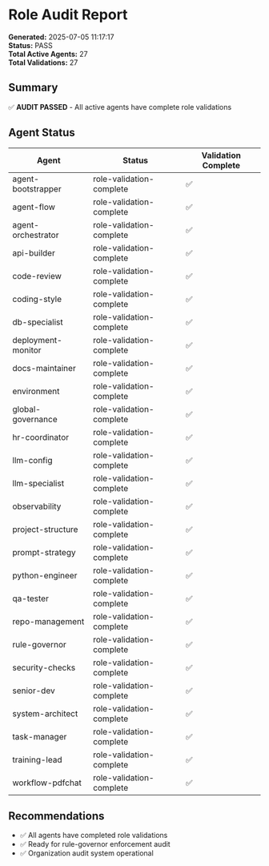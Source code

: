 # Role Audit Report

**Generated:** 2025-07-05 11:17:17  
**Status:** PASS  
**Total Active Agents:** 27  
**Total Validations:** 27

## Summary

✅ **AUDIT PASSED** - All active agents have complete role validations

## Agent Status

| Agent | Status | Validation Complete |
|-------|--------|-------------------|
| agent-bootstrapper | role-validation-complete | ✅ |
| agent-flow | role-validation-complete | ✅ |
| agent-orchestrator | role-validation-complete | ✅ |
| api-builder | role-validation-complete | ✅ |
| code-review | role-validation-complete | ✅ |
| coding-style | role-validation-complete | ✅ |
| db-specialist | role-validation-complete | ✅ |
| deployment-monitor | role-validation-complete | ✅ |
| docs-maintainer | role-validation-complete | ✅ |
| environment | role-validation-complete | ✅ |
| global-governance | role-validation-complete | ✅ |
| hr-coordinator | role-validation-complete | ✅ |
| llm-config | role-validation-complete | ✅ |
| llm-specialist | role-validation-complete | ✅ |
| observability | role-validation-complete | ✅ |
| project-structure | role-validation-complete | ✅ |
| prompt-strategy | role-validation-complete | ✅ |
| python-engineer | role-validation-complete | ✅ |
| qa-tester | role-validation-complete | ✅ |
| repo-management | role-validation-complete | ✅ |
| rule-governor | role-validation-complete | ✅ |
| security-checks | role-validation-complete | ✅ |
| senior-dev | role-validation-complete | ✅ |
| system-architect | role-validation-complete | ✅ |
| task-manager | role-validation-complete | ✅ |
| training-lead | role-validation-complete | ✅ |
| workflow-pdfchat | role-validation-complete | ✅ |

## Recommendations

- ✅ All agents have completed role validations
- ✅ Ready for rule-governor enforcement audit
- ✅ Organization audit system operational
